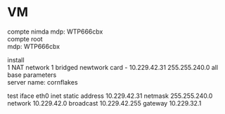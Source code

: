 # VM



compte nimda
mdp: WTP666cbx  
compte root  
mdp: WTP666cbx  

install  
1 NAT network
1 bridged newtwork card - 10.229.42.31 255.255.240.0
all base parameters  
server name: cornflakes


test
iface eth0 inet static
    address 10.229.42.31
    netmask 255.255.240.0
    network 10.229.42.0
    broadcast 10.229.42.255
    gateway 10.229.32.1
